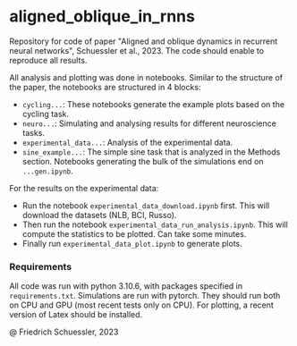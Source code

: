 # aligned_oblique_in_rnns
Repository for code of paper "Aligned and oblique dynamics in recurrent neural networks", Schuessler et al., 2023.
The code should enable to reproduce all results. 


All analysis and plotting was done in notebooks.
Similar to the structure of the paper, the notebooks are structured in 4 blocks:
- `cycling...`: These notebooks generate the example plots based on the cycling task.
- `neuro...`: Simulating and analysing results for different neuroscience tasks.
- `experimental_data...`: Analysis of the experimental data.
- `sine_example...`: The simple sine task that is analyzed in the Methods section.
Notebooks generating the bulk of the simulations end on `...gen.ipynb`. 

For the results on the experimental data:
- Run the notebook `experimental_data_download.ipynb` first. This will download the datasets (NLB, BCI, Russo).
- Then run the notebook `experimental_data_run_analysis.ipynb`. This will compute the statistics to be plotted. Can take some minutes.
- Finally run `experimental_data_plot.ipynb` to generate plots. 


### Requirements
All code was run with python 3.10.6, with packages specified in `requirements.txt`.
Simulations are run with pytorch. They should run both on CPU and GPU (most recent tests only on CPU).
For plotting, a recent version of Latex should be installed.

@ Friedrich Schuessler, 2023
